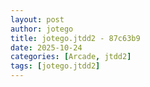 ```yaml
---
layout: post
author: jotego
title: jotego.jtdd2 - 87c63b9
date: 2025-10-24
categories: [Arcade, jtdd2]
tags: [jotego.jtdd2]
---
```


